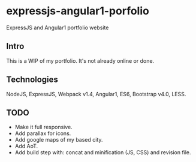 # expressjs-angular1-porfolio
ExpressJS and Angular1 portfolio website

Intro
---------------------------
This is a WIP of my portfolio. It's not already online or done.


Technologies
---------------------------
NodeJS, ExpressJS, Webpack v1.4, Angular1, ES6, Bootstrap v4.0, LESS.


TODO
---------------------------
- Make it full responsive.
- Add parallax for icons.
- Add google maps of my based city.
- Add AoT.
- Add build step with: concat and minification (JS, CSS) and revision file.
